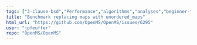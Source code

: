 ```yaml
---
tags: ["3-clause-bsd","Performance","algorithms","analyses","beginner-tasks","c-plus-plus","hacktoberfest","hacktoberfest-accepted","linux","macos","mass-spectrometry","metabolomics","ms-data","openms","proteomics","windows"]
title: "Benchmark replacing maps with unordered_maps"
html_url: "https://github.com/OpenMS/OpenMS/issues/6295"
user: "jpfeuffer"
repo: "OpenMS/OpenMS"
---
```


